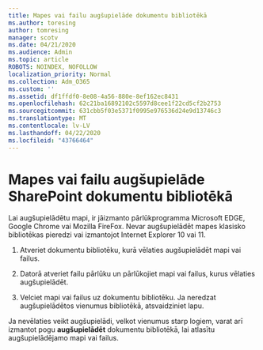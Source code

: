 ```yaml
---
title: Mapes vai failu augšupielāde dokumentu bibliotēkā
ms.author: toresing
author: tomresing
manager: scotv
ms.date: 04/21/2020
ms.audience: Admin
ms.topic: article
ROBOTS: NOINDEX, NOFOLLOW
localization_priority: Normal
ms.collection: Adm_O365
ms.custom: ''
ms.assetid: df1ffdf0-8e08-4a56-880e-8ef162ec8431
ms.openlocfilehash: 62c21ba16892102c5597d8cee1f22cd5cf2b2753
ms.sourcegitcommit: 631cbb5f03e5371f0995e976536d24e9d13746c3
ms.translationtype: MT
ms.contentlocale: lv-LV
ms.lasthandoff: 04/22/2020
ms.locfileid: "43766464"
---
```

# <a name="upload-a-folder-or-files-to-a-sharepoint-document-library"></a>Mapes vai failu augšupielāde SharePoint dokumentu bibliotēkā

Lai augšupielādētu mapi, ir jāizmanto pārlūkprogramma Microsoft EDGE, Google Chrome vai Mozilla FireFox. Nevar augšupielādēt mapes klasisko bibliotēkas pieredzi vai izmantojot Internet Explorer 10 vai 11.
  
1. Atveriet dokumentu bibliotēku, kurā vēlaties augšupielādēt mapi vai failus.
    
2. Datorā atveriet failu pārlūku un pārlūkojiet mapi vai failus, kurus vēlaties augšupielādēt.
    
3. Velciet mapi vai failus uz dokumentu bibliotēku. Ja neredzat augšupielādētos vienumus bibliotēkā, atsvaidziniet lapu. 
    
Ja nevēlaties veikt augšupielādi, velkot vienumus starp logiem, varat arī izmantot pogu **augšupielādēt** dokumentu bibliotēkā, lai atlasītu augšupielādējamo mapi vai failus. 
  

